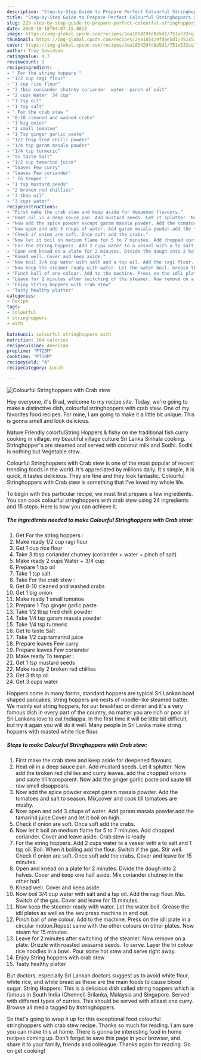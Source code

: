 ```yaml
---
description: "Step-by-Step Guide to Prepare Perfect Colourful Stringhoppers with Crab stew"
title: "Step-by-Step Guide to Prepare Perfect Colourful Stringhoppers with Crab stew"
slug: 229-step-by-step-guide-to-prepare-perfect-colourful-stringhoppers-with-crab-stew
date: 2020-10-18T04:07:15.882Z
image: https://img-global.cpcdn.com/recipes/2ea185429fd8e5d1/751x532cq70/colourful-stringhoppers-with-crab-stew-recipe-main-photo.jpg
thumbnail: https://img-global.cpcdn.com/recipes/2ea185429fd8e5d1/751x532cq70/colourful-stringhoppers-with-crab-stew-recipe-main-photo.jpg
cover: https://img-global.cpcdn.com/recipes/2ea185429fd8e5d1/751x532cq70/colourful-stringhoppers-with-crab-stew-recipe-main-photo.jpg
author: Troy Davidson
ratingvalue: 4.7
reviewcount: 9
recipeingredient:
- " For the string hoppers "
- "1/2 cup ragi flour"
- "1 cup rice flour"
- "3 tbsp coriander chutney coriander  water  pinch of salt"
- "2 cups Water  34 cup"
- "1 tsp oil"
- "1 tsp salt"
- " For the crab stew "
- "8-10 cleaned and washed crabs"
- "1 big onion"
- "1 small tomatoe"
- "1 Tsp ginger garlic paste"
- "1/2 tbsp tred chilli powder"
- "1/4 tsp garam masala powder"
- "1/4 tsp turmeric"
- "to taste Salt"
- "1/2 cup tamarind juice"
- "leaves Few curry"
- "leaves Few coriander"
- " To temper "
- "1 tsp mustard seeds"
- "2 broken red chillies"
- "3 tbsp oil"
- "3 cups water"
recipeinstructions:
- "First make the crab stew and keep aside for deepened flavours."
- "Heat oil in a deep sauce pan. Add mustard seeds. Let it splutter. Now add the broken red chillies and curry leaves. add the chopped onions and saute till transparent. Now add the ginger garlic paste and saute till raw smell disappears."
- "Now add the spice powder except garam masala powder. Add the tomatoes and salt to season. Mix,cover and cook till tomatoes are mushy."
- "Now open and add 3 chups of water. Add garam masala powder.add the tamarind juice.Cover and let it boil on high."
- "Check if onion are soft. Once soft add the crabs."
- "Now let it boil on medium flame for 5 to 7 minutes. Add chopped coriander. Cover and leave aside. Crab stew is ready"
- "For the string hoppers. Add 2 cups water to a vessel with a to salt and 1 tsp oil. Boil. When it boiling add the flour. Switch if the gas. Stir well. Check if onion are soft. Once soft add the crabs. Cover and leave for 15 minutes."
- "Open and knead on a plate for 2 minutes. Divide the dough into 2 halves. Cover and keep one half aside. Mix coriander chutney in the other half."
- "Knead well. Cover and keep aside."
- "Now boil 3/4 cup water with salt and a tsp oil. Add the ragi flour. Mix. Switch of the gas. Cover and leave for 15 minutes."
- "Now keep the steamer ready with water. Let the water boil. Grease the idli plates as well as the sev press machine in and out."
- "Pinch ball of one colour. Add to the machine. Press on the idli plate in a circular motion.Repeat same with the other colours on other plates. Now steam for 15 minutes."
- "Leave for 2 minutes after switching of the steamer. Now remove on a plate. Drizzle with roasted seasame seeds. To serve. Layer the tri colour rice noodles in a bowl. Pour some hot stew and serve right away."
- "Enjoy String hoppers with crab stew"
- "Tasty healthy platter"
categories:
- Recipe
tags:
- colourful
- stringhoppers
- with

katakunci: colourful stringhoppers with 
nutrition: 164 calories
recipecuisine: American
preptime: "PT25M"
cooktime: "PT50M"
recipeyield: "4"
recipecategory: Lunch

---
```



![Colourful Stringhoppers with Crab stew](https://img-global.cpcdn.com/recipes/2ea185429fd8e5d1/751x532cq70/colourful-stringhoppers-with-crab-stew-recipe-main-photo.jpg)

Hey everyone, it's Brad, welcome to my recipe site. Today, we're going to make a distinctive dish, colourful stringhoppers with crab stew. One of my favorites food recipes. For mine, I am going to make it a little bit unique. This is gonna smell and look delicious.

Nature Friendly colorfulString Hoppers &amp; fishy on me traditional fish curry cooking in village. my beautiful village culture Sri Lanka Sinhala cooking. Stringhopper&#39;s are steamed and served with coconut milk and Sodhi. Sodhi is nothing but Vegetable stew.

Colourful Stringhoppers with Crab stew is one of the most popular of recent trending foods in the world. It's appreciated by millions daily. It's simple, it is quick, it tastes delicious. They are fine and they look fantastic. Colourful Stringhoppers with Crab stew is something that I've loved my whole life.


To begin with this particular recipe, we must first prepare a few ingredients. You can cook colourful stringhoppers with crab stew using 24 ingredients and 15 steps. Here is how you can achieve it.

<!--inarticleads1-->

##### The ingredients needed to make Colourful Stringhoppers with Crab stew:

1. Get  For the string hoppers :
1. Make ready 1/2 cup ragi flour
1. Get 1 cup rice flour
1. Take 3 tbsp coriander chutney (coriander + water + pinch of salt)
1. Make ready 2 cups Water + 3/4 cup
1. Prepare 1 tsp oil
1. Take 1 tsp salt
1. Take  For the crab stew :
1. Get 8-10 cleaned and washed crabs
1. Get 1 big onion
1. Make ready 1 small tomatoe
1. Prepare 1 Tsp ginger garlic paste
1. Take 1/2 tbsp tred chilli powder
1. Take 1/4 tsp garam masala powder
1. Take 1/4 tsp turmeric
1. Get to taste Salt
1. Take 1/2 cup tamarind juice
1. Prepare leaves Few curry
1. Prepare leaves Few coriander
1. Make ready  To temper :
1. Get 1 tsp mustard seeds
1. Make ready 2 broken red chillies
1. Get 3 tbsp oil
1. Get 3 cups water


Hoppers come in many forms, standard hoppers are typical Sri Lankan bowl shaped pancakes, string hoppers are nests of noodle-like steamed batter. We mainly eat string hoppers, for our breakfast or dinner and it´s a very famous dish in every part of the country, no matter you are rich or poor all Sri Lankans love to eat Indiappa. In the first time it will be little bit difficult, but try it again you will do it well. Many people in Sri Lanka make string hoppers with roasted white rice flour. 

<!--inarticleads2-->

##### Steps to make Colourful Stringhoppers with Crab stew:

1. First make the crab stew and keep aside for deepened flavours.
1. Heat oil in a deep sauce pan. Add mustard seeds. Let it splutter. Now add the broken red chillies and curry leaves. add the chopped onions and saute till transparent. Now add the ginger garlic paste and saute till raw smell disappears.
1. Now add the spice powder except garam masala powder. Add the tomatoes and salt to season. Mix,cover and cook till tomatoes are mushy.
1. Now open and add 3 chups of water. Add garam masala powder.add the tamarind juice.Cover and let it boil on high.
1. Check if onion are soft. Once soft add the crabs.
1. Now let it boil on medium flame for 5 to 7 minutes. Add chopped coriander. Cover and leave aside. Crab stew is ready
1. For the string hoppers. Add 2 cups water to a vessel with a to salt and 1 tsp oil. Boil. When it boiling add the flour. Switch if the gas. Stir well. Check if onion are soft. Once soft add the crabs. Cover and leave for 15 minutes.
1. Open and knead on a plate for 2 minutes. Divide the dough into 2 halves. Cover and keep one half aside. Mix coriander chutney in the other half.
1. Knead well. Cover and keep aside.
1. Now boil 3/4 cup water with salt and a tsp oil. Add the ragi flour. Mix. Switch of the gas. Cover and leave for 15 minutes.
1. Now keep the steamer ready with water. Let the water boil. Grease the idli plates as well as the sev press machine in and out.
1. Pinch ball of one colour. Add to the machine. Press on the idli plate in a circular motion.Repeat same with the other colours on other plates. Now steam for 15 minutes.
1. Leave for 2 minutes after switching of the steamer. Now remove on a plate. Drizzle with roasted seasame seeds. To serve. Layer the tri colour rice noodles in a bowl. Pour some hot stew and serve right away.
1. Enjoy String hoppers with crab stew
1. Tasty healthy platter


But doctors, especially Sri Lankan doctors suggest us to avoid white flour, white rice, and white bread as these are the main foods to cause blood sugar. String Hoppers: This is a delicious dish called string hoppers which is famous in South India (Chennei) Srilanka, Malaysia and Singapore. Served with different types of curries. This should be served with atleast one curry. Browse all media tagged by #stringhoppers. 

So that's going to wrap it up for this exceptional food colourful stringhoppers with crab stew recipe. Thanks so much for reading. I am sure you can make this at home. There is gonna be interesting food in home recipes coming up. Don't forget to save this page in your browser, and share it to your family, friends and colleague. Thanks again for reading. Go on get cooking!
